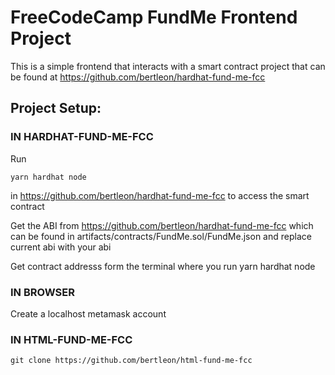 #  FreeCodeCamp FundMe Frontend Project

This is a simple frontend that interacts with a smart contract project that can be found at https://github.com/bertleon/hardhat-fund-me-fcc

## **Project Setup**: 

### IN HARDHAT-FUND-ME-FCC

Run 
```
yarn hardhat node
```
in https://github.com/bertleon/hardhat-fund-me-fcc to access the smart contract

Get the ABI from https://github.com/bertleon/hardhat-fund-me-fcc which can be found in artifacts/contracts/FundMe.sol/FundMe.json and replace current abi with your abi

Get contract addresss form the terminal where you run yarn hardhat node

### IN BROWSER

Create a localhost metamask account

### IN HTML-FUND-ME-FCC

```
git clone https://github.com/bertleon/html-fund-me-fcc
```

